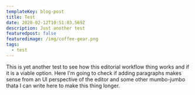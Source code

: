 ```yaml
---
templateKey: blog-post
title: Test
date: 2020-02-12T10:51:03.569Z
description: Just another test
featuredpost: false
featuredimage: /img/coffee-gear.png
tags:
  - test
---
```

This is yet another test to see how this editorial workflow thing works and if it is a viable option. Here I'm going to check if adding paragraphs makes sense from an UI perspective of the editor and some other mumbo-jumbo thata I can write here to make this thing longer.
